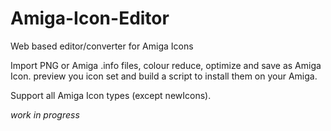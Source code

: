 # Amiga-Icon-Editor
Web based editor/converter for Amiga Icons

Import PNG or Amiga .info files, colour reduce, optimize and save as Amiga Icon.
preview you icon set and build a script to install them on your Amiga.

Support all Amiga Icon types (except newIcons).

*work in progress*
